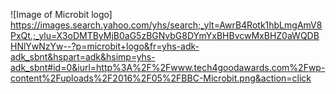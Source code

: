 ![Image of Microbit logo] https://images.search.yahoo.com/yhs/search;_ylt=AwrB4Rotk1hbLmgAmV8PxQt.;_ylu=X3oDMTByMjB0aG5zBGNvbG8DYmYxBHBvcwMxBHZ0aWQDBHNlYwNzYw--?p=microbit+logo&fr=yhs-adk-adk_sbnt&hspart=adk&hsimp=yhs-adk_sbnt#id=0&iurl=http%3A%2F%2Fwww.tech4goodawards.com%2Fwp-content%2Fuploads%2F2016%2F05%2FBBC-Microbit.png&action=click
